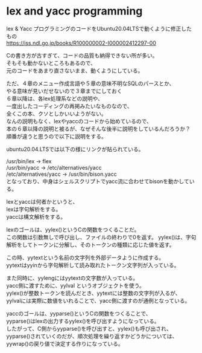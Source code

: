 # lex and yacc programming  
lex & Yacc プログラミングのコードをUbuntu20.04LTSで動くように修正したもの  
https://iss.ndl.go.jp/books/R100000002-I000002412297-00  

Cの書き方が古すぎて、コードの品質も納得できない所が多い。  
そもそも動かないところもあるので、  
元のコードをあまり直さないまま、動くようにしている。  

ただ、４章のメニュー作成言語や５章の意味不明なSQLのパースとか、  
やる意味が見いだせないので３章までにしておく  
６章以降は、各lex処理系などの説明や、  
一度出したコーディングの再掲みたいなものなので、  
全くこの本、クソとしかいいようがない。  
なんの説明もなく、lexやyaccのコードから始めているので、  
本の６章以降の説明と被るが、なぜそんな後半に説明をしているんだろうか？  
順番が違うと思うので以下に説明をする。  

ubuntu20.04.LTSでは以下の様にリンクが貼られている。  

/usr/bin/lex -> flex  
/usr/bin/yacc -> /etc/alternatives/yacc  
/etc/alternatives/yacc -> /usr/bin/bison.yacc  
となっており、中身はシェルスクリプトでyacc流に合わせてbisonを動かしている。  
  
lexとyaccは何者かというと、  
lexは字句解析をする。  
yaccは構文解析をする。  
  
lexのゴールは、yylex()というCの関数をつくることだ。  
この関数は引数無しで呼び出し、ファイルの終わりで0を返す。 
yylex()は、字句解析をしてトークンに分解し、そのトークンの種類に応じた値を返す。  
  
この時、yytextという名前の文字列を外部データように作成する。  
yytextはyyinから字句解析して読み取れたトークン文字列が入っている。  
  
また同時に、yylengにはyytextの文字数が入っている。  
yacc側に渡すために、yylval というオブジェクトを使う。  
yylex()が整数トークンを読んだとき、yytextには整数の文字列が入るが、  
yylvalには実際に数値をいれることで、yacc側に渡すのが通例となっている。  
  
yaccのゴールは、yyparse()というCの関数をつくることで、  
yyparse()はlexの出力するyylex()を呼び出すようになっている。  
したがって、C側からyyparse()を呼び出すと、yylex()も呼び出され、  
yyparse()されていくのだが、順次処理を繰り返すかどうかについては、  
yywrap()の戻り値で決定する作りになっている。  
